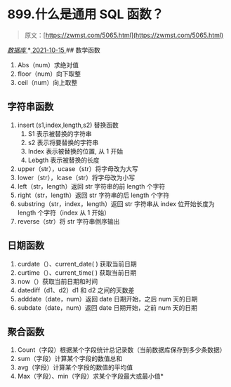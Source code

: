<!--yml
category: 未分类
date: 0001-01-01 00:00:00
--->

# 899.什么是通用 SQL 函数？

> 原文：[https://zwmst.com/5065.html](https://zwmst.com/5065.html)

   [ *数据库* ](https://zwmst.com/%e6%95%b0%e6%8d%ae%e5%ba%93)*[ <time datetime="2021-10-16T02:36:49+08:00"> 2021-10-15 </time> ](https://zwmst.com/5065.html)  ## 数学函数

1.  Abs（num）求绝对值
2.  floor（num）向下取整
3.  ceil（num）向上取整

## 字符串函数

1.  insert (s1,index,length,s2) 替换函数
    1.  S1 表示被替换的字符串
    2.  s2 表示将要替换的字符串
    3.  Index 表示被替换的位置, 从 1 开始
    4.  Lebgth 表示被替换的长度
2.  upper（str），ucase（str）将字母改为大写
3.  lower（str），lcase（str）将字母改为小写
4.  left（str，length）返回 str 字符串的前 length 个字符
5.  right（str，length）返回 str 字符串的后 length 个字符
6.  substring（str，index，length）返回 str 字符串从 index 位开始长度为length 个字符（index 从 1 开始）
7.  reverse（str）将 str 字符串倒序输出

## 日期函数

1.  curdate（）、current_date( ) 获取当前日期
2.  curtime（）、current_time( ) 获取当前日期
3.  now（）获取当前日期和时间
4.  datediff（d1、d2）d1 和 d2 之间的天数差
5.  adddate（date，num）返回 date 日期开始，之后 num 天的日期
6.  subdate（date，num）返回 date 日期开始，之前 num 天的日期

## 聚合函数

1.  Count（字段）根据某个字段统计总记录数（当前数据库保存到多少条数据）
2.  sum（字段）计算某个字段的数值总和
3.  avg（字段）计算某个字段的数值的平均值
4.  Max（字段）、min（字段）求某个字段最大或最小值*